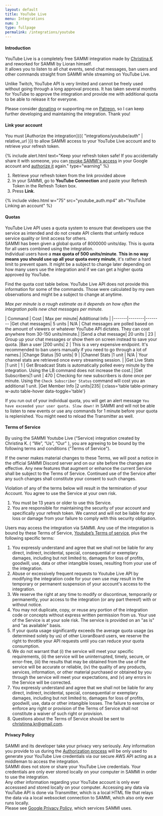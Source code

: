 ```yaml
---
layout: default
title: YouTube Live
menu: Integrations
num: 3
type: fullpage
permalink: /integrations/youtube
---
```


#### Introduction

YouTube Live is a completely free SAMMI integration made by [Christina K](https://github.com/christinna9031?tab=repositories) and reworked for SAMMI by Lioran himself.\
It allows you to listen to all chat events, send chat messages, ban users and other commands straight from SAMMI while streaming on YouTube Live.  

Unlike Twitch, YouTube API is very limited and cannot be freely used without going through a long approval process. It has taken several months for YouTube to approve the integration and provide me with additional quota to be able to release it for everyone.

Please consider [donating](https://sammi.solutions/donate) or supporting me on [Patreon](https://www.patreon.com/Christinna?fan_landing=true), so I can keep further developing and maintaining the integration. Thank you!  



#### Link your account

You must [Authorize the integration]({{ "integrations/youtube/auth" | relative_url }}) to allow SAMMI access to your YouTube Live account and to retrieve your refresh token. 

{% include alert.html text="Keep your refresh token safe! If you accidentally share it with someone, you can <a href='https://myaccount.google.com/permissions?continue=https%3A%2F%2Fmyaccount.google.com%2Fsecurity'>revoke SAMMI's access</a> in your Google account and <a href='/integrations/youtube/auth'>authorize it</a> again." type="warning" %} 

1. Retrieve your refresh token from the link provided above
2. In your SAMMI, go to **YouTube Connection** and paste your Refresh Token in the Refresh Token box. 
3. Press **Link**.

{% include video.html w="75" src="youtube_auth.mp4" alt="YouTube Linking an account" %}


#### Quotas

YouTube Live API uses a quota system to ensure that developers use the service as intended and do not create API clients that unfairly reduce service quality or limit access for others.\
SAMMI has been given a global quota of 8000000 units/day. This is quota for all users combined using the integration.\
Individual users have a **max quota of 500 units/minute**. **This in no way means you should use up all your quota every minute**, it's rather a hard limit to prevent spam. It might be a subject to change later depending on how many users use the integration and if we can get a higher quota approved by YouTube.  


Find the quota cost table below. YouTube Live API does not provide this information for some of the commands. Those were calculated by my own observations and might be a subject to change at anytime.  


*Max per minute is a rough estimate as it depends on how often the integration polls new chat messages per minute.*

| Command | Cost | Max per minute| Additional Info |
|-------|--------|--------
|Get chat messages|  5 units | N/A | Chat messages are polled based on the amount of viewers or whatever YouTube API dictates. They can cost anywhere from 30-150 units/minute.|
|Send a chat message| 20 units | 23 | Group up your chat messages or show them on screen instead to save your quota.
|Ban a user |200 units| 2 | This is a very expensive endpoint. It's recommended to ban users manually if you need to go through a lot of names.| 
|Change Status |50 units| 9 | 
|Channel Stats |1 unit | N/A | Your channel stats are retrieved once every streaming session. |
|Get Live Stats |1 unit | 1 | Get Broadcast Stats is automatically polled every minute by the integration. Using the LB command does not increase the cost.|
|Get Subscribers|1 unit | 470 | Checking for new subscribers is done once per minute. Using the `Check Subscriber Status` command will cost you an additional 1 unit.
|Get Member Info |2 units|235|
{:class='table table-primary w-auto table-hover data-toggle='table'} 

If you run out of your individual quota, you will get an alert message `You have exceeded your user quota. Slow down!` in SAMMI and will not be able to listen to new events or use any commands for 1 minute before your quota is replenished. You might need to reload the Transmitter as well. 

#### Terms of Service 
By using the SAMMI Youtube Live (“Service) integration created by Christina K. ( “We”, “Us”, “Our" ), you are agreeing to be bound by the following terms and conditions ("Terms of Service").<br/>

If the owner makes material changes to these Terms, we will post a notice in the official SAMMI Discord server and on our site before the changes are effective. Any new features that augment or enhance the current Service shall be subject to the Terms of Service. Continued use of the Service after any such changes shall constitute your consent to such changes.<br/>

Violation of any of the terms below will result in the termination of your Account. You agree to use the Service at your own risk.

1. You must be 13 years or older to use this Service.
2. You are responsible for maintaining the security of your account and specifically your refresh token. We cannot and will not be liable for any loss or damage from your failure to comply with this security obligation.<br/>

Users may access the integration via SAMMI. Any use of the integration is bound by these Terms of Service, [Youtube’s Terms of service](https://www.youtube.com/t/terms), plus the following specific terms:

1. You expressly understand and agree that we shall not be liable for any direct, indirect, incidental, special, consequential or exemplary damages, including but not limited to, damages for loss of profits, goodwill, use, data or other intangible losses, resulting from your use of the integration.
2. Abuse or excessively frequent requests to Youtube Live API by modifying the integration code for your own use may result in the temporary or permanent suspension of your account's access to the integration.
3. We reserve the right at any time to modify or discontinue, temporarily or permanently, your access to the integration (or any part thereof) with or without notice.
4. You may not duplicate, copy, or reuse any portion of the integration code or concepts without express written permission from us.
Your use of the Service is at your sole risk. The service is provided on an "as is" and "as available" basis.
5. If your quota usage significantly exceeds the average quota usage (as determined solely by us) of other LioranBoard users, we reserve the right to throttle your API requests until you can reduce your quota consumption.
6. We do not warrant that (i) the service will meet your specific requirements, (ii) the service will be uninterrupted, timely, secure, or error-free, (iii) the results that may be obtained from the use of the service will be accurate or reliable, (iv) the quality of any products, services, information, or other material purchased or obtained by you through the service will meet your expectations, and (v) any errors in the Service will be corrected.
7. You expressly understand and agree that we shall not be liable for any direct, indirect, incidental, special, consequential or exemplary damages, including but not limited to, damages for loss of profits, goodwill, use, data or other intangible losses.
The failure to exercise or enforce any right or provision of the Terms of Service shall not constitute a waiver of such right or provision.
8. Questions about the Terms of Service should be sent to <a href='mailto&#58;ch&#114;is%74&#105;%6En%61&#37;2E&#107;r&#64;gma%6&#57;l&#46;co&#109;'>chri&#115;t&#105;n&#110;&#97;&#46;&#107;r&#64;g&#109;ail&#46;com</a>.


#### Privacy Policy
SAMMI and its developer take your privacy very seriously. Any information you provide to us during the [Authorization process](https://sammi.solutions/docs/integrations/youtube/auth) will be only used to generate your YouTube Live credentials via our secure AWS API acting as a middleman to access the integration.\
SAMMI does not store or share your YouTube Live credentials. Your credentials are only ever stored locally on your computer in SAMMI in order to use the integration.\
Any other information regarding your YouTube account is only ever accesssed and stored locally on your computer. Accessing any data via YouTube API is done via Transmitter, which is a local HTML file that relays the data via a local websocket connection to SAMMI, which also only ever runs locally.\
Please see [Google Privacy Policy](https://policies.google.com/privacy), which services SAMMI uses.


